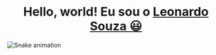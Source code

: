 <div>
  <h1 align="center">
    Hello, world! Eu sou o 
    <a href="https://www.linkedin.com/in/1910-leonardo-souza/">Leonardo Souza 😃️</a>
  </h1>
  
</div>

![Snake animation](https://github.com/LuigiGF/LuigiGF/blob/output/github-contribution-grid-snake.svg)

